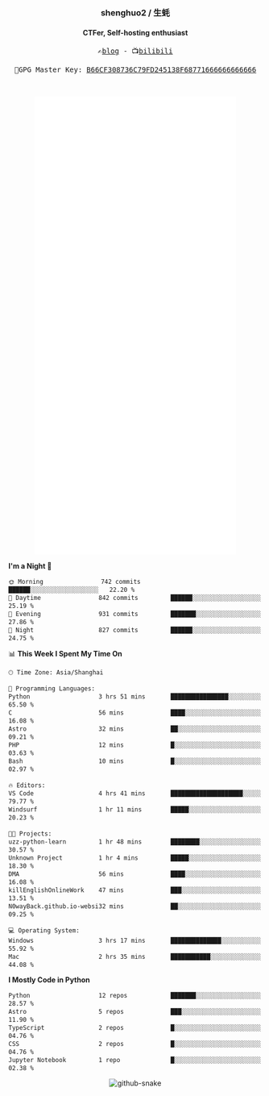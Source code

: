 <h3 align="center"> shenghuo2 / 生蚝 </h3>
<h4 align="center" >CTFer, Self-hosting enthusiast</h3>


<p align="center">
  <samp>
    ✍️<a href="https://blog.shenghuo2.top/">blog</a> -
    📺<a href="https://space.bilibili.com/85894935">bilibili</a>
  </samp>
</p>
<p align="center">
  <samp>
     🔐GPG Master Key: <a align="center" href="https://github.com/shenghuo2.gpg">B66CF308736C79FD245138F68771666666666666</a>
  </samp>
</p>
<br>
<p align="center">
  <a href="https://github.com/shenghuo2">
    <img width="400" align="top" src="https://github.com/shenghuo2/shenghuo2/blob/main/metrics.left.svg" />
  </a>
  <a href="https://github.com/shenghuo2">
    <img width="400" align="top" src="https://github.com/shenghuo2/shenghuo2/blob/main/metrics.right.svg" />
  </a>
</p>


<!--START_SECTION:waka-->
**I'm a Night 🦉** 

```text
🌞 Morning                742 commits         ██████░░░░░░░░░░░░░░░░░░░   22.20 % 
🌆 Daytime                842 commits         ██████░░░░░░░░░░░░░░░░░░░   25.19 % 
🌃 Evening                931 commits         ███████░░░░░░░░░░░░░░░░░░   27.86 % 
🌙 Night                  827 commits         ██████░░░░░░░░░░░░░░░░░░░   24.75 % 
```


📊 **This Week I Spent My Time On** 

```text
🕑︎ Time Zone: Asia/Shanghai

💬 Programming Languages: 
Python                   3 hrs 51 mins       ████████████████░░░░░░░░░   65.50 % 
C                        56 mins             ████░░░░░░░░░░░░░░░░░░░░░   16.08 % 
Astro                    32 mins             ██░░░░░░░░░░░░░░░░░░░░░░░   09.21 % 
PHP                      12 mins             █░░░░░░░░░░░░░░░░░░░░░░░░   03.63 % 
Bash                     10 mins             █░░░░░░░░░░░░░░░░░░░░░░░░   02.97 % 

🔥 Editors: 
VS Code                  4 hrs 41 mins       ████████████████████░░░░░   79.77 % 
Windsurf                 1 hr 11 mins        █████░░░░░░░░░░░░░░░░░░░░   20.23 % 

🐱‍💻 Projects: 
uzz-python-learn         1 hr 48 mins        ████████░░░░░░░░░░░░░░░░░   30.57 % 
Unknown Project          1 hr 4 mins         █████░░░░░░░░░░░░░░░░░░░░   18.30 % 
DMA                      56 mins             ████░░░░░░░░░░░░░░░░░░░░░   16.08 % 
killEnglishOnlineWork    47 mins             ███░░░░░░░░░░░░░░░░░░░░░░   13.51 % 
N0wayBack.github.io-websi32 mins             ██░░░░░░░░░░░░░░░░░░░░░░░   09.25 % 

💻 Operating System: 
Windows                  3 hrs 17 mins       ██████████████░░░░░░░░░░░   55.92 % 
Mac                      2 hrs 35 mins       ███████████░░░░░░░░░░░░░░   44.08 % 
```

**I Mostly Code in Python** 

```text
Python                   12 repos            ███████░░░░░░░░░░░░░░░░░░   28.57 % 
Astro                    5 repos             ███░░░░░░░░░░░░░░░░░░░░░░   11.90 % 
TypeScript               2 repos             █░░░░░░░░░░░░░░░░░░░░░░░░   04.76 % 
CSS                      2 repos             █░░░░░░░░░░░░░░░░░░░░░░░░   04.76 % 
Jupyter Notebook         1 repo              █░░░░░░░░░░░░░░░░░░░░░░░░   02.38 % 
```




<!--END_SECTION:waka-->


<div align="center">
  <picture>
    <source media="(prefers-color-scheme: dark)" srcset="https://gist.githubusercontent.com/shenghuo2/bfce20b14ab0484cef03bae6e60e0b3a/raw/github-snake-dark.svg" />
    <source media="(prefers-color-scheme: light)" srcset="https://gist.githubusercontent.com/shenghuo2/bfce20b14ab0484cef03bae6e60e0b3a/raw/github-snake.svg" />
    <img alt="github-snake" src="https://gist.githubusercontent.com/shenghuo2/bfce20b14ab0484cef03bae6e60e0b3a/raw/github-snake.svg" />
  </picture>
</div>

<!--
**shenghuo2/shenghuo2** is a ✨ _special_ ✨ repository because its `README.md` (this file) appears on your GitHub profile.

Here are some ideas to get you started:

- 🔭 I’m currently working on ...
- 🌱 I’m currently learning ...
- 👯 I’m looking to collaborate on ...
- 🤔 I’m looking for help with ...
- 💬 Ask me about ...
- 📫 How to reach me: ...
- 😄 Pronouns: ...
- ⚡ Fun fact: ...
-->
